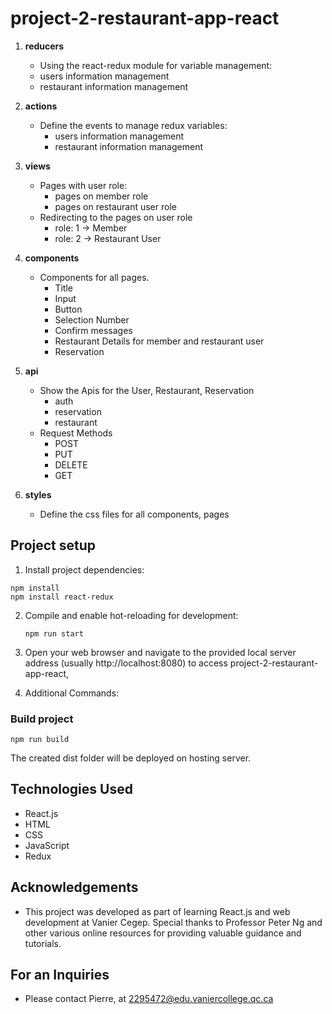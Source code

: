 # project-2-restaurant-app-react

1. **reducers**
   - Using the react-redux module for variable management:
   - users information management
   - restaurant information management

2. **actions**
   - Define the events to manage redux variables:
     - users information management
     - restaurant information management

3. **views**
   - Pages with user role:
     - pages on member role
     - pages on restaurant user role
   - Redirecting to the pages on user role 
     - role: 1 -> Member
     - role: 2 -> Restaurant User

4. **components**
   - Components for all pages.
     - Title
     - Input
     - Button
     - Selection Number
     - Confirm messages
     - Restaurant Details for member and restaurant user
     - Reservation

5. **api**
   - Show the Apis for the User, Restaurant, Reservation
     - auth
     - reservation
     - restaurant
   - Request Methods
     - POST
     - PUT
     - DELETE
     - GET
6. **styles**
   - Define the css files for all components, pages

## Project setup

1. Install project dependencies:
```
npm install
npm install react-redux
```

2. Compile and enable hot-reloading for development:
   ```
   npm run start
   ```

3. Open your web browser and navigate to the provided local server address (usually http://localhost:8080) to access project-2-restaurant-app-react,

4. Additional Commands:
### Build project
```
npm run build
```
The created dist folder will be deployed on hosting server.
## Technologies Used
- React.js
- HTML
- CSS
- JavaScript
- Redux

## Acknowledgements
- This project was developed as part of learning React.js and web development at Vanier Cegep. Special thanks to Professor Peter Ng and other various online resources for providing valuable guidance and tutorials.

## For an Inquiries
- Please contact Pierre, at 2295472@edu.vaniercollege.qc.ca
